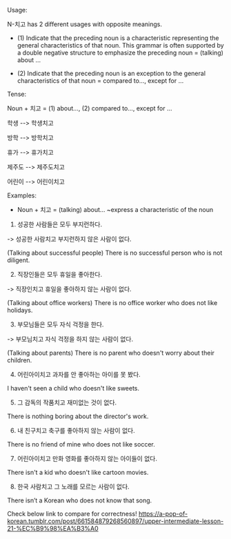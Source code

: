 Usage:

N-치고 has 2 different usages with opposite meanings.

- (1) Indicate that the preceding noun is a characteristic representing the general characteristics of that noun. This grammar is often supported by a double negative structure to emphasize the preceding noun = (talking) about …
    
- (2) Indicate that the preceding noun is an exception to the general characteristics of that noun = compared to…, except for …
    

Tense:

Noun + 치고 = (1) about…, (2) compared to…, except for …

학생 --> 학생치고

방학 --> 방학치고

휴가 --> 휴가치고

제주도 --> 제주도치고

어린이 --> 어린이치고

Examples:

- Noun + 치고 = (talking) about… ~express a characteristic of the noun

1.  성공한 사람들은 모두 부지런하다.

\-> 성공한 사람치고 부지런하지 않은 사람이 없다.

(Talking about successful people) There is no successful person who is not diligent.

2.  직장인들은 모두 휴일을 좋아한다.

\-> 직장인치고 휴일을 좋아하지 않는 사람이 없다.

(Talking about office workers) There is no office worker who does not like holidays.

3.  부모님들은 모두 자식 걱정을 한다.

\-> 부모님치고 자식 걱정을 하지 않는 사람이 없다.

(Talking about parents) There is no parent who doesn't worry about their children.

4.  어린아이치고 과자를 안 좋아하는 아이를 못 봤다.

I haven't seen a child who doesn't like sweets.

5.  그 감독의 작품치고 재미없는 것이 없다.

There is nothing boring about the director's work.

6.  내 친구치고 축구를 좋아하지 않는 사람이 없다.

There is no friend of mine who does not like soccer.

7.  어린아이치고 만화 영화를 좋아하지 않는 아이들이 없다.

There isn't a kid who doesn't like cartoon movies.

8.  한국 사람치고 그 노래를 모르는 사람이 없다.

There isn’t a Korean who does not know that song.

Check below link to compare for correctness!
https://a-pop-of-korean.tumblr.com/post/661584879268560897/upper-intermediate-lesson-21-%EC%B9%98%EA%B3%A0